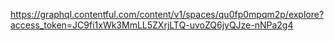 https://graphql.contentful.com/content/v1/spaces/qu0fp0mpqm2p/explore?access_token=JC9fi1xWk3MmLL5ZXrjLTQ-uvoZQ6jyQJze-nNPa2g4
